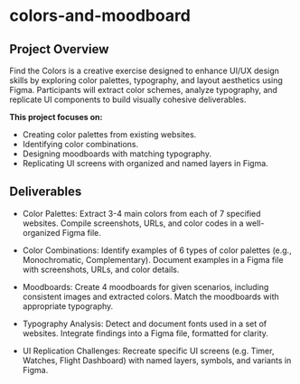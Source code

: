 # colors-and-moodboard

## Project Overview

Find the Colors is a creative exercise designed to enhance UI/UX design skills by exploring color palettes, typography, and layout aesthetics using Figma. Participants will extract color schemes, analyze typography, and replicate UI components to build visually cohesive deliverables.

**This project focuses on:**

- Creating color palettes from existing websites.
- Identifying color combinations.
- Designing moodboards with matching typography.
- Replicating UI screens with organized and named layers in Figma.

## Deliverables

- Color Palettes:
Extract 3-4 main colors from each of 7 specified websites.
Compile screenshots, URLs, and color codes in a well-organized Figma file.

- Color Combinations:
Identify examples of 6 types of color palettes (e.g., Monochromatic, Complementary).
Document examples in a Figma file with screenshots, URLs, and color details.

- Moodboards:
Create 4 moodboards for given scenarios, including consistent images and extracted colors.
Match the moodboards with appropriate typography.

- Typography Analysis:
Detect and document fonts used in a set of websites.
Integrate findings into a Figma file, formatted for clarity.

- UI Replication Challenges:
Recreate specific UI screens (e.g. Timer, Watches, Flight Dashboard) with named layers, symbols, and variants in Figma.